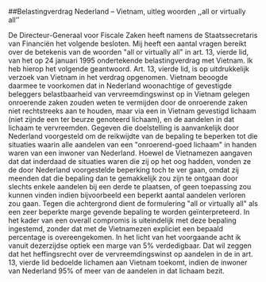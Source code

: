 <meta http-equiv='Content-Type' content='text/html; charset=utf-8' />

##Belastingverdrag Nederland – Vietnam, uitleg woorden ,,all or virtually all’’

De Directeur-Generaal voor Fiscale Zaken heeft namens de Staatssecretaris van Financiën het volgende besloten.    Mij heeft een aantal vragen bereikt over de betekenis van de woorden "all or virtually all" in art. 13, vierde lid, van het op 24 januari 1995 ondertekende belastingverdrag met Vietnam. Ik heb hierop het volgende geantwoord. Art. 13, vierde lid, is op uitdrukkelijk verzoek van Vietnam in het verdrag opgenomen. Vietnam beoogde daarmee te voorkomen dat in Nederland woonachtige of gevestigde beleggers belastbaarheid van vervreemdingswinst op in Vietnam gelegen onroerende zaken zouden weten te vermijden door de onroerende zaken niet rechtstreeks aan te houden, maar via een in Vietnam gevestigd lichaam (niet zijnde een ter beurze genoteerd lichaam), en de aandelen in dat lichaam te vervreemden. Gegeven die doelstelling is aanvankelijk door Nederland voorgesteld om de reikwijdte van de bepaling te beperken tot die situaties waarin alle aandelen van een "onroerend-goed lichaam" in handen waren van een inwoner van Nederland. Hoewel de Vietnamezen aangaven dat dat inderdaad de situaties waren die zij op het oog hadden, vonden ze de door Nederland voorgestelde beperking toch te ver gaan, omdat zij meenden dat die bepaling dan te gemakkelijk zou zijn te ontgaan door slechts enkele aandelen bij een derde te plaatsen, of geen toepassing zou kunnen vinden indien bijvoorbeeld een beperkt aantal aandelen verloren zou gaan. Tegen die achtergrond dient de formulering "all or virtually all" als een zeer beperkte marge gevende bepaling te worden geïnterpreteerd. In het kader van een overall compromis is uiteindelijk met deze bepaling ingestemd, zonder dat met de Vietnamezen expliciet een bepaald percentage is overeengekomen. In het licht van het voorgaande acht ik vanuit dezerzijdse optiek een marge van 5% verdedigbaar. Dat wil zeggen dat het heffingsrecht over de vervreemdingswinst op aandelen in de in art. 13, vierde lid bedoelde lichamen aan Vietnam toekomt, indien de inwoner van Nederland 95% of meer van de aandelen in dat lichaam bezit.    

